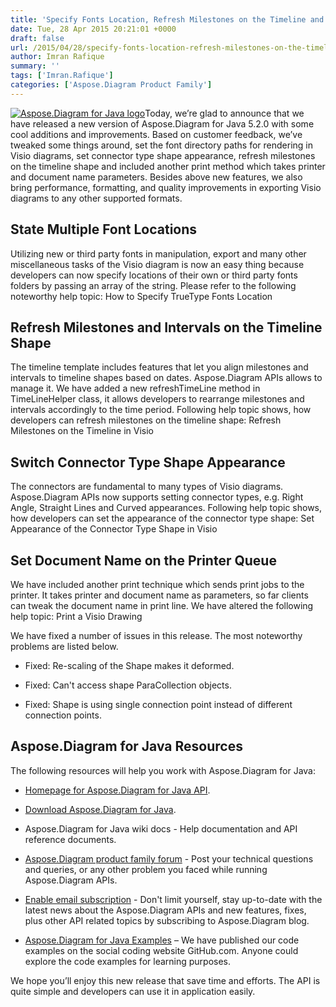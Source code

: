 ```yaml
---
title: 'Specify Fonts Location, Refresh Milestones on the Timeline and Switch the Connector Appearance using Aspose.Diagram for Java 5.2.0'
date: Tue, 28 Apr 2015 20:21:01 +0000
draft: false
url: /2015/04/28/specify-fonts-location-refresh-milestones-on-the-timeline-and-switch-the-connector-appearance-using-aspose.diagram-for-java-5.2.0/
author: Imran Rafique
summary: ''
tags: ['Imran.Rafique']
categories: ['Aspose.Diagram Product Family']
---
```


[![Aspose.Diagram for Java logo][1]](https://blog.aspose.com/wp-content/uploads/sites/2/2014/02/aspose_diagram-for-java.png)Today, we’re glad to announce that we have released a new version of Aspose.Diagram for Java 5.2.0 with some cool additions and improvements. Based on customer feedback, we’ve tweaked some things around, set the font directory paths for rendering in Visio diagrams, set connector type shape appearance, refresh milestones on the timeline shape and included another print method which takes printer and document name parameters. Besides above new features, we also bring performance, formatting, and quality improvements in exporting Visio diagrams to any other supported formats.

## State Multiple Font Locations

Utilizing new or third party fonts in manipulation, export and many other miscellaneous tasks of the Visio diagram is now an easy thing because developers can now specify locations of their own or third party fonts folders by passing an array of the string. Please refer to the following noteworthy help topic: How to Specify TrueType Fonts Location

## Refresh Milestones and Intervals on the Timeline Shape

The timeline template includes features that let you align milestones and intervals to timeline shapes based on dates. Aspose.Diagram APIs allows to manage it. We have added a new refreshTimeLine method in TimeLineHelper class, it allows developers to rearrange milestones and intervals accordingly to the time period. Following help topic shows, how developers can refresh milestones on the timeline shape: Refresh Milestones on the Timeline in Visio

## Switch Connector Type Shape Appearance

The connectors are fundamental to many types of Visio diagrams. Aspose.Diagram APIs now supports setting connector types, e.g. Right Angle, Straight Lines and Curved appearances. Following help topic shows, how developers can set the appearance of the connector type shape: Set Appearance of the Connector Type Shape in Visio

## Set Document Name on the Printer Queue

We have included another print technique which sends print jobs to the printer. It takes printer and document name as parameters, so far clients can tweak the document name in print line. We have altered the following help topic: Print a Visio Drawing

We have fixed a number of issues in this release. The most noteworthy problems are listed below.

*   Fixed: Re-scaling of the Shape makes it deformed.
    
*   Fixed: Can't access shape ParaCollection objects.
    
*   Fixed: Shape is using single connection point instead of different connection points.
    

## Aspose.Diagram for Java Resources

The following resources will help you work with Aspose.Diagram for Java:

*   [Homepage for Aspose.Diagram for Java API][2].
    
*   [Download Aspose.Diagram for Java][3].
    
*   Aspose.Diagram for Java wiki docs - Help documentation and API reference documents.
    
*   [Aspose.Diagram product family forum][4] - Post your technical questions and queries, or any other problem you faced while running Aspose.Diagram APIs.
    
*   [Enable email subscription][5] - Don't limit yourself, stay up-to-date with the latest news about the Aspose.Diagram APIs and new features, fixes, plus other API related topics by subscribing to Aspose.Diagram blog.
    
*   [Aspose.Diagram for Java Examples][6] – We have published our code examples on the social coding website GitHub.com. Anyone could explore the code examples for learning purposes.
    

We hope you’ll enjoy this new release that save time and efforts. The API is quite simple and developers can use it in application easily.




[1]: https://blog.aspose.com/wp-content/uploads/sites/2/2014/02/aspose_diagram-for-java-e1401178596961.png "Aspose.Diagram for Java logo"
[2]: http://www.aspose.com/java/diagram-component.aspx
[3]: http://www.aspose.com/community/files/72/java-components/diagram-java/default.aspx
[4]: http://www.aspose.com/community/forums/aspose.diagram-product-family/489/showforum.aspx
[5]: https://blog.aspose.com/
[6]: https://github.com/asposediagram/Aspose_Diagram_Java




